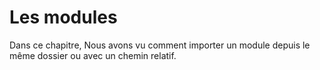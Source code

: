 # Les modules

Dans ce chapitre, Nous avons vu comment importer un module depuis le même dossier ou avec un chemin relatif.
